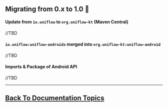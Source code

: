 ## Migrating from 0.x to 1.0 🚧

#### Update from `io.uniflow` to `org.uniflow-kt` (Maven Central)

//TBD

#### `io.uniflow:uniflow-androidx` merged into `org.uniflow-kt:uniflow-android`

//TBD

#### Imports & Package of Android API

//TBD

----

## [Back To Documentation Topics](../README.md#getting-started--documentation-)
